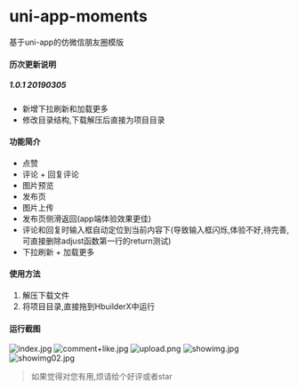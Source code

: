 # uni-app-moments
基于uni-app的仿微信朋友圈模版

#### 历次更新说明
##### 1.0.1 20190305
* 新增下拉刷新和加载更多
* 修改目录结构,下载解压后直接为项目目录

#### 功能简介

* 点赞
* 评论 + 回复评论
* 图片预览
* 发布页
* 图片上传
* 发布页侧滑返回(app端体验效果更佳)
* 评论和回复时输入框自动定位到当前内容下(导致输入框闪烁,体验不好,待完善,可直接删除adjust函数第一行的return测试)
* 下拉刷新 + 加载更多

#### 使用方法

1. 解压下载文件
2. 将项目目录,直接拖到HbuilderX中运行

#### 运行截图

![index.jpg](https://upload-images.jianshu.io/upload_images/14618365-379e1915cae8ec46.jpg?imageMogr2/auto-orient/strip%7CimageView2/2/w/290) 
![comment+like.jpg](https://upload-images.jianshu.io/upload_images/14618365-cdc9299f7697c836.jpg?imageMogr2/auto-orient/strip%7CimageView2/2/w/290)
![upload.png](https://upload-images.jianshu.io/upload_images/14618365-fef776173d49f68d.png?imageMogr2/auto-orient/strip%7CimageView2/2/w/290) 
![showimg.jpg](https://upload-images.jianshu.io/upload_images/14618365-ce9298ae26e24851.jpg?imageMogr2/auto-orient/strip%7CimageView2/2/w/290)
![showimg02.jpg](https://upload-images.jianshu.io/upload_images/14618365-dd57f7f53446164a.jpg?imageMogr2/auto-orient/strip%7CimageView2/2/w/290)



>如果觉得对您有用,烦请给个好评或者star